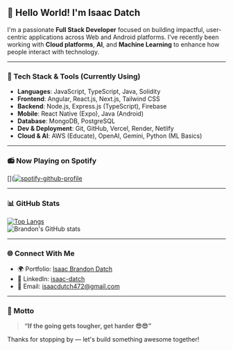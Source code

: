 ## 👋 Hello World! I'm Isaac Datch

I'm a passionate **Full Stack Developer** focused on building impactful, user-centric applications across Web and Android platforms. I’ve recently been working with **Cloud platforms**, **AI**, and **Machine Learning** to enhance how people interact with technology.

---

### 🚀 Tech Stack & Tools (Currently Using)

- **Languages**: JavaScript, TypeScript, Java, Solidity
- **Frontend**: Angular, React.js, Next.js, Tailwind CSS
- **Backend**: Node.js, Express.js (TypeScript), Firebase
- **Mobile**: React Native (Expo), Java (Android)
- **Database**: MongoDB, PostgreSQL
- **Dev & Deployment**: Git, GitHub, Vercel, Render, Netlify
- **Cloud & AI**: AWS (Educate), OpenAI, Gemini, Python (ML Basics)

---

### 📻 Now Playing on Spotify

[]([![spotify-github-profile](https://spotify-github-profile.kittinanx.com/api/view?uid=31frm3rqq5v4m6jqzhj5nqlsrlvm&cover_image=true&theme=default&show_offline=false&background_color=121212&interchange=true)](https://github.com/kittinan/spotify-github-profile)

---

### 📊 GitHub Stats

[![Top Langs](https://github-readme-stats.vercel.app/api/top-langs/?username=brandon-isaac&layout=pie)](https://github.com/brandon-isaac/github-readme-stats)  
![Brandon's GitHub stats](https://github-readme-stats.vercel.app/api?username=brandon-isaac&show_icons=true&theme=tokyonight&hide_rank=true)

---

### 🌐 Connect With Me

- 🌍 Portfolio: [Isaac Brandon Datch](https://portfolio-sage-iota-27.vercel.app/)
- 💼 LinkedIn: [isaac-datch](https://www.linkedin.com/in/isaac-datch-947067288/)
- 📧 Email: isaacdutch472@gmail.com

---

### 💬 Motto
> **“If the going gets tougher, get harder 😎😎”**

Thanks for stopping by — let's build something awesome together!
